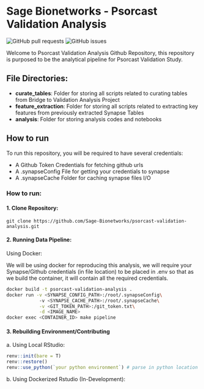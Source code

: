 # Sage Bionetworks - Psorcast Validation Analysis
<img alt="GitHub pull requests" src="https://img.shields.io/github/issues-pr/Sage-Bionetworks/psorcast-validation-analysis"> <img alt="GitHub issues" src="https://img.shields.io/github/issues/Sage-Bionetworks/psorcast-validation-analysis">

Welcome to Psorcast Validation Analysis Github Repository, this repository is purposed to be the analytical pipeline for Psorcast Validation Study.

## File Directories:
- <b>curate_tables</b>: Folder for storing all scripts related to curating tables from Bridge to Validation Analysis Project
- <b>feature_extraction</b>: Folder for storing all scripts related to extracting key features from previously extracted Synapse Tables
- <b>analysis</b>: Folder for storing analysis codes and notebooks

## How to run
To run this repository, you will be required to have several credentials:
- A Github Token Credentials for fetching github urls
- A .synapseConfig File for getting your credentials to synapse
- A .synapseCache Folder for caching synapse files I/O

### How to run:

#### 1. Clone Repository:
```git
git clone https://github.com/Sage-Bionetworks/psorcast-validation-analysis.git
```

#### 2. Running Data Pipeline:

Using Docker:

We will be using docker for reproducing this analysis, we will require your Synapse/Github credentials (in file location) to be placed in .env so that as we build the container, it will contain all the required credentials.

```zsh
docker build -t psorcast-validation-analysis .
docker run -v <SYNAPSE_CONFIG_PATH>:/root/.synapseConfig\ 
            -v <SYNAPSE_CACHE_PATH>:/root/.synapseCache\
            -v <GIT_TOKEN_PATH>:/git_token.txt\
            -d <IMAGE_NAME>
docker exec <CONTAINER_ID> make pipeline
```

#### 3. Rebuilding Environment/Contributing

a. Using Local RStudio:
```R
renv::init(bare = T)
renv::restore()
renv::use_python(`your python environment`) # parse in python location with installed packages from requirements.txt
```

b. Using Dockerized Rstudio (In-Development):
